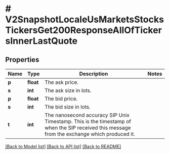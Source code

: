 # # V2SnapshotLocaleUsMarketsStocksTickersGet200ResponseAllOfTickersInnerLastQuote

## Properties

Name | Type | Description | Notes
------------ | ------------- | ------------- | -------------
**p** | **float** | The ask price. |
**s** | **int** | The ask size in lots. |
**p** | **float** | The bid price. |
**s** | **int** | The bid size in lots. |
**t** | **int** | The nanosecond accuracy SIP Unix Timestamp. This is the timestamp of when the SIP received this message from the exchange which produced it. |

[[Back to Model list]](../../README.md#models) [[Back to API list]](../../README.md#endpoints) [[Back to README]](../../README.md)
